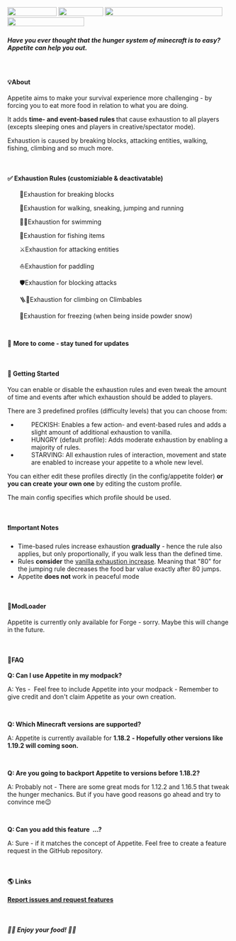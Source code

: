 <p><img src="https://shields.io/badge/-ModLoader:%20Forge-lightgrey" alt="" width="111" height="20" />&nbsp;<img src="https://img.shields.io/badge/-Minecraft%201.18.2-green" alt="" width="101" height="20" />&nbsp;<img src="https://shields.io/badge/-More%20versions%20&amp;%20features%20are%20work%20in%20progress-informational" alt="" width="265" height="20" />&nbsp;&nbsp;<img src="https://shields.io/badge/-Required%20on%20client%20and%20server%20-critical" alt="" width="173" height="20" />&nbsp;</p>
<h5><strong>Have you ever thought that the hunger system of minecraft is to easy? Appetite can help you out.</strong></h5>
<p><span style="font-weight: 400;">&nbsp;</span></p>
<h4><b>💡<strong>About</strong></b></h4>
<p><span style="font-weight: 400;">Appetite aims to make your survival experience more challenging - by forcing you to eat more food in relation to what you are doing.</span></p>
<p><span style="font-weight: 400;">It adds <strong>time- and event-based rules </strong>that cause exhaustion&nbsp;to all players (excepts sleeping ones and players in creative/spectator mode).</span></p>
<p><span style="font-weight: 400;">Exhaustion is caused by breaking blocks, attacking entities, walking, fishing, climbing and so much more.</span></p>
<p>&nbsp;</p>
<h4><strong>✅ Exhaustion Rules&nbsp;</strong>(customiziable &amp; deactivatable)</h4>
<p>&nbsp; &nbsp; &nbsp; &nbsp;🔨Exhaustion for breaking blocks</p>
<p>&nbsp; &nbsp; &nbsp; &nbsp;🏃Exhaustion for walking, sneaking, jumping and running</p>
<p>&nbsp; &nbsp; &nbsp; &nbsp;🏊🏻Exhaustion for swimming</p>
<p>&nbsp; &nbsp; &nbsp; &nbsp;🐡Exhaustion for fishing items</p>
<p>&nbsp; &nbsp; &nbsp; &nbsp;⚔️Exhaustion for attacking entities</p>
<p>&nbsp; &nbsp; &nbsp; &nbsp;⛵Exhaustion for paddling</p>
<p>&nbsp; &nbsp; &nbsp; &nbsp;🛡️Exhaustion for blocking attacks</p>
<p>&nbsp; &nbsp; &nbsp; &nbsp;🪜🌿Exhaustion for climbing on Climbables</p>
<p>&nbsp; &nbsp; &nbsp; &nbsp;🥶Exhaustion for freezing (when being inside powder snow)</p>
<p class="LC20lb MBeuO DKV0Md">&nbsp;</p>
<p class="LC20lb MBeuO DKV0Md">🔔&nbsp;<strong>More to come - stay tuned for updates&nbsp;</strong></p>
<p>&nbsp;</p>
<h4><b>📖 <strong>Getting Started</strong></b></h4>
<p><span style="font-weight: 400;">You can enable or disable the exhaustion rules and even tweak the amount of time and events after which exhaustion should be added to players.</span></p>
<p><span style="font-weight: 400;">There are 3 predefined profiles (difficulty levels) that you can choose from</span><span style="font-weight: 400;">:</span></p>
<ul>
<li style="padding-left: 30px;">PECKISH: Enables a few action- and event-based rules and adds a slight amount of additional exhaustion to vanilla.</li>
<li style="padding-left: 30px;">HUNGRY (default profile): Adds moderate exhaustion by enabling a majority of rules.</li>
<li style="padding-left: 30px;">STARVING: All exhaustion rules of interaction, movement and state are enabled to increase your appetite to a whole new level.</li>
</ul>
<p><span style="font-weight: 400;">You can either edit these profiles directly (in the config/appetite folder) <strong>or you can create your own one</strong> by editing the custom profile. </span></p>
<p><span style="font-weight: 400;">The main config specifies which profile should be used.</span></p>
<p>&nbsp;</p>
<h4><b>❗<strong>Important Notes</strong></b></h4>
<ul>
<li>Time-based rules increase exhaustion <strong>gradually</strong> - hence the rule also applies, but only proportionally, if you walk less than the defined time.</li>
<li>Rules <strong>consider</strong> the <a href="https://minecraft.fandom.com/wiki/Hunger#Exhaustion_level_increase">vanilla exhaustion increase</a>. Meaning that "80" for the jumping rule decreases the food bar value exactly after 80 jumps.</li>
<li>Appetite&nbsp;<strong>does not&nbsp;</strong>work in peaceful mode</li>
</ul>
<p>&nbsp;</p>
<h4><span style="font-weight: 400;">🔨</span><strong><b>ModLoader</b></strong></h4>
<p><span style="font-weight: 400;">Appetite is currently only available for Forge - sorry. Maybe this will change in the future.</span></p>
<p>&nbsp;</p>
<h4><b>📝<strong>FAQ</strong></b></h4>
<div class="spoiler">
<p><strong><b>Q: Can I use Appetite in my modpack?</b></strong></p>
<p><span style="font-weight: 400;">A: Yes -&nbsp; Feel free to include Appetite into your modpack - Remember to give credit and don't claim Appetite as your own creation.</span></p>
<p><span style="font-weight: 400;">&nbsp;</span></p>
<p><strong><b>Q: Which Minecraft versions are supported?</b></strong></p>
<p><span style="font-weight: 400;">A: Appetite is currently available for </span><b>1.18.2</b> <b>- Hopefully other versions like 1.19.2 will coming soon.</b></p>
<p>&nbsp;</p>
<p><strong><b>Q: Are you going to backport Appetite to versions before 1.18.2?</b></strong></p>
<p><span style="font-weight: 400;">A: Probably not - There are some great mods for 1.12.2 and 1.16.5 that tweak the hunger mechanics. But if you have good reasons go ahead and try to convince me😉</span></p>
<p>&nbsp;</p>
<p><strong><b>Q: Can you add this feature&nbsp; ...?</b></strong></p>
<p><span style="font-weight: 400;">A: Sure - if it matches the concept of Appetite. Feel free to create a feature request in the GitHub repository.</span></p>
</div>
<p>&nbsp;</p>
<h4><b>🌎 <strong>Links</strong></b></h4>
<p><a href="https://github.com/CCr4ft3r/appetite/issues"><b>Report issues and request features</b></a></p>
<p>&nbsp;</p>
<h5><strong> 🍏🍪 Enjoy your food! 🍗🥐&nbsp;</strong></h5>
